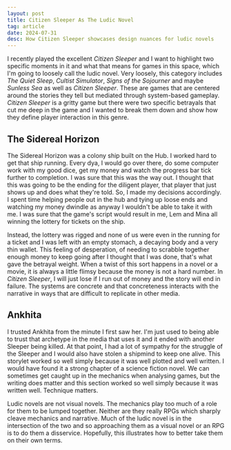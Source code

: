 ```yaml
---
layout: post
title: Citizen Sleeper As The Ludic Novel
tag: article
date: 2024-07-31
desc: How Citizen Sleeper showcases design nuances for ludic novels
---
```


I recently played the excellent *Citizen Sleeper* and I want to highlight two specific moments in it and what that means for games in this space, which I'm going to loosely call the ludic novel. Very loosely, this category includes *The Quiet Sleep*, *Cultist Simulator*, *Signs of the Sojourner* and maybe *Sunless Sea* as well as *Citizen Sleeper*. These are games that are centered around the stories they tell but mediated through system-based gameplay. *Citizen Sleeper* is a gritty game but there were two specific betrayals that cut me deep in the game and I wanted to break them down and show how they define player interaction in this genre.

## The Sidereal Horizon

The Sidereal Horizon was a colony ship built on the Hub. I worked hard to get that ship running. Every dya, I would go over there, do some computer work with my good dice, get my money and watch the progress bar tick further to completion. I was sure that this was the way out. I thought that this was going to be the ending for the diligent player, that player that just shows up and does what they're told. So, I made my decisions accordingly. I spent time helping people out in the hub and tying up loose ends and watching my money dwindle as anyway I wouldn't be able to take it with me. I was sure that the game's script would result in me, Lem and Mina all winning the lottery for tickets on the ship.

Instead, the lottery was rigged and none of us were even in the running for a ticket and I was left with an empty stomach, a decaying body and a very thin wallet. This feeling of desperation, of needing to scrabble together enough money to keep going after I thought that I was done, that's what gave the betrayal weight. When a twist of this sort happens in a novel or a movie, it is always a little flimsy because the money is not a hard number. In *Citizen Sleeper*, I will just lose if I run out of money and the story will end in failure. The systems are concrete and that concreteness interacts with the narrative in ways that are difficult to replicate in other media.

## Ankhita

I trusted Ankhita from the minute I first saw her. I'm just used to being able to trust that archetype in the media that uses it and it ended with another Sleeper being killed. At that point, I had a lot of sympathy for the struggle of the Sleeper and I would also have stolen a shipmind to keep one alive. This storylet worked so well simply because it was well plotted and well written. I would have found it a strong chapter of a science fiction novel. We can sometimes get caught up in the mechanics when analysing games, but the writing does matter and this section worked so well simply because it was written well. Technique matters.

Ludic novels are not visual novels. The mechanics play too much of a role for them to be lumped together. Neither are they really RPGs which sharply cleave mechanics and narrative. Much of the ludic novel is in the intersection of the two and so approaching them as a visual novel or an RPG is to do them a disservice. Hopefully, this illustrates how to better take them on their own terms.